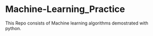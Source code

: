 # Machine-Learning_Practice

This Repo consists of Machine learning algorithms demostrated with python.
